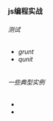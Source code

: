 <h3>js编程实战</h3></p>
<h6>测试<h6>
<ul>
<li>grunt</li>
<li>qunit</li>
</ul>
<h6>一些典型实例<h6>
<ul>
<li></li>
<li></li>
</ul>
